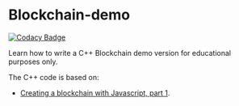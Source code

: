 # Blockchain-demo

[![Codacy Badge](https://api.codacy.com/project/badge/Grade/33cbda260ad64067bb27d3a1fe15f15a)](https://app.codacy.com/app/josokw/Blockchain-demo?utm_source=github.com&utm_medium=referral&utm_content=josokw/Blockchain-demo&utm_campaign=Badge_Grade_Dashboard)

Learn how to write a C++ Blockchain demo version for educational purposes only.

The C++ code is based on:

+ [Creating a blockchain with Javascript, part 1](https://www.youtube.com/watch?v=zVqczFZr124).
